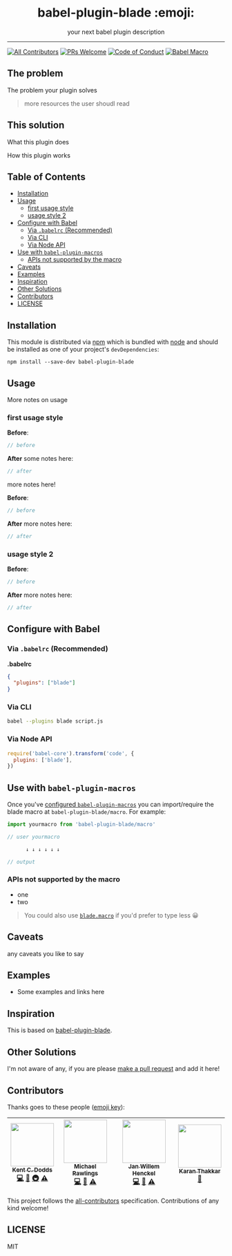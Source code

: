 <div align="center">
<h1>babel-plugin-blade :emoji:</h1>

<p>your next babel plugin description</p>
</div>

<hr />

<!-- prettier-ignore-start -->
[![All Contributors](https://img.shields.io/badge/all_contributors-4-orange.svg?style=flat-square)](#contributors)
[![PRs Welcome][prs-badge]][prs]
[![Code of Conduct][coc-badge]][coc]
[![Babel Macro](https://img.shields.io/badge/babel--macro-%F0%9F%8E%A3-f5da55.svg?style=flat-square)](https://github.com/kentcdodds/babel-plugin-macros)
<!-- prettier-ignore-end -->

## The problem

The problem your plugin solves

> more resources the user shoudl read

## This solution

What this plugin does

How this plugin works

## Table of Contents

<!-- START doctoc generated TOC please keep comment here to allow auto update -->
<!-- DON'T EDIT THIS SECTION, INSTEAD RE-RUN doctoc TO UPDATE -->

- [Installation](#installation)
- [Usage](#usage)
  - [first usage style](#first-usage-style)
  - [usage style 2](#usage-style-2)
- [Configure with Babel](#configure-with-babel)
  - [Via `.babelrc` (Recommended)](#via-babelrc-recommended)
  - [Via CLI](#via-cli)
  - [Via Node API](#via-node-api)
- [Use with `babel-plugin-macros`](#use-with-babel-plugin-macros)
  - [APIs not supported by the macro](#apis-not-supported-by-the-macro)
- [Caveats](#caveats)
- [Examples](#examples)
- [Inspiration](#inspiration)
- [Other Solutions](#other-solutions)
- [Contributors](#contributors)
- [LICENSE](#license)

<!-- END doctoc generated TOC please keep comment here to allow auto update -->

## Installation

This module is distributed via [npm][npm] which is bundled with [node][node] and
should be installed as one of your project's `devDependencies`:

```
npm install --save-dev babel-plugin-blade
```

## Usage

More notes on usage

### first usage style

**Before**:

```javascript
// before
```

**After** some notes here:

```javascript
// after
```

more notes here!

**Before**:

```javascript
// before
```

**After** more notes here:

```javascript
// after
```

### usage style 2

**Before**:

```javascript
// before
```

**After** more notes here:

```javascript
// after
```

## Configure with Babel

### Via `.babelrc` (Recommended)

**.babelrc**

```json
{
  "plugins": ["blade"]
}
```

### Via CLI

```sh
babel --plugins blade script.js
```

### Via Node API

```javascript
require('babel-core').transform('code', {
  plugins: ['blade'],
})
```

## Use with `babel-plugin-macros`

Once you've
[configured `babel-plugin-macros`](https://github.com/kentcdodds/babel-plugin-macros/blob/master/other/docs/user.md)
you can import/require the blade macro at `babel-plugin-blade/macro`. For
example:

```javascript
import yourmacro from 'babel-plugin-blade/macro'

// user yourmacro

      ↓ ↓ ↓ ↓ ↓ ↓

// output
```

### APIs not supported by the macro

- one
- two

> You could also use [`blade.macro`][blade.macro] if you'd prefer to type
> less 😀

## Caveats

any caveats you like to say

## Examples

- Some examples and links here

## Inspiration

This is based on [babel-plugin-blade](https://github.com/kentcdodds/babel-plugin-blade).

## Other Solutions

I'm not aware of any, if you are please [make a pull request][prs] and add it
here!

## Contributors

Thanks goes to these people ([emoji key][emojis]):

<!-- ALL-CONTRIBUTORS-LIST:START - Do not remove or modify this section -->
<!-- prettier-ignore -->
| [<img src="https://avatars.githubusercontent.com/u/1500684?v=3" width="100px;"/><br /><sub><b>Kent C. Dodds</b></sub>](https://kentcdodds.com)<br />[💻](https://github.com/sw-yx/babel-plugin-blade/commits?author=kentcdodds "Code") [📖](https://github.com/sw-yx/babel-plugin-blade/commits?author=kentcdodds "Documentation") [🚇](#infra-kentcdodds "Infrastructure (Hosting, Build-Tools, etc)") [⚠️](https://github.com/sw-yx/babel-plugin-blade/commits?author=kentcdodds "Tests") | [<img src="https://avatars1.githubusercontent.com/u/1958812?v=4" width="100px;"/><br /><sub><b>Michael Rawlings</b></sub>](https://github.com/mlrawlings)<br />[💻](https://github.com/sw-yx/babel-plugin-blade/commits?author=mlrawlings "Code") [📖](https://github.com/sw-yx/babel-plugin-blade/commits?author=mlrawlings "Documentation") [⚠️](https://github.com/sw-yx/babel-plugin-blade/commits?author=mlrawlings "Tests") | [<img src="https://avatars3.githubusercontent.com/u/5230863?v=4" width="100px;"/><br /><sub><b>Jan Willem Henckel</b></sub>](https://jan.cologne)<br />[💻](https://github.com/sw-yx/babel-plugin-blade/commits?author=djfarly "Code") [📖](https://github.com/sw-yx/babel-plugin-blade/commits?author=djfarly "Documentation") [⚠️](https://github.com/sw-yx/babel-plugin-blade/commits?author=djfarly "Tests") | [<img src="https://avatars3.githubusercontent.com/u/1824298?v=4" width="100px;"/><br /><sub><b>Karan Thakkar</b></sub>](https://twitter.com/geekykaran)<br />[📖](https://github.com/sw-yx/babel-plugin-blade/commits?author=karanjthakkar "Documentation") |
| :---: | :---: | :---: | :---: |

<!-- ALL-CONTRIBUTORS-LIST:END -->

This project follows the [all-contributors][all-contributors] specification.
Contributions of any kind welcome!

## LICENSE

MIT

<!-- prettier-ignore-start -->

[npm]: https://www.npmjs.com/
[node]: https://nodejs.org
[build-badge]: https://img.shields.io/travis/kentcdodds/babel-plugin-blade.svg?style=flat-square
[build]: https://travis-ci.org/kentcdodds/babel-plugin-blade
[coverage-badge]: https://img.shields.io/codecov/c/github/kentcdodds/babel-plugin-blade.svg?style=flat-square
[coverage]: https://codecov.io/github/kentcdodds/babel-plugin-blade
[version-badge]: https://img.shields.io/npm/v/babel-plugin-blade.svg?style=flat-square
[package]: https://www.npmjs.com/package/babel-plugin-blade
[downloads-badge]: https://img.shields.io/npm/dm/babel-plugin-blade.svg?style=flat-square
[npmtrends]: http://www.npmtrends.com/babel-plugin-blade
[license-badge]: https://img.shields.io/npm/l/babel-plugin-blade.svg?style=flat-square
[license]: https://github.com/kentcdodds/babel-plugin-blade/blob/master/LICENSE
[prs-badge]: https://img.shields.io/badge/PRs-welcome-brightgreen.svg?style=flat-square
[prs]: http://makeapullrequest.com
[donate-badge]: https://img.shields.io/badge/$-support-green.svg?style=flat-square
[coc-badge]: https://img.shields.io/badge/code%20of-conduct-ff69b4.svg?style=flat-square
[coc]: https://github.com/kentcdodds/babel-plugin-blade/blob/master/other/CODE_OF_CONDUCT.md
[emojis]: https://github.com/kentcdodds/all-contributors#emoji-key
[all-contributors]: https://github.com/kentcdodds/all-contributors
[glamorous]: https://github.com/paypal/glamorous
[preval]: https://github.com/kentcdodds/babel-plugin-preval
[blade.macro]: https://www.npmjs.com/package/blade.macro
[babel-plugin-macros]: https://github.com/kentcdodds/babel-plugin-macros

<!-- prettier-ignore-end -->

